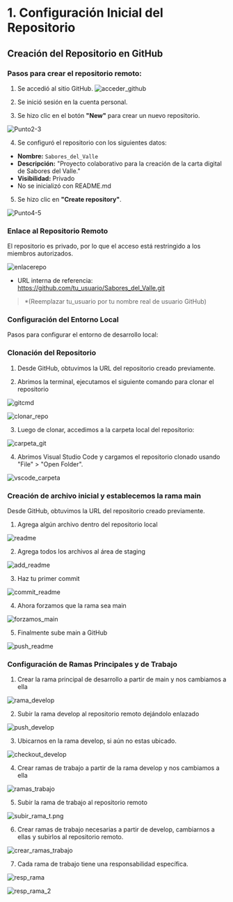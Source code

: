 # 1. Configuración Inicial del Repositorio
## Creación del Repositorio en GitHub

### Pasos para crear el repositorio remoto:

   1.	Se accedió al sitio GitHub.
![acceder_github](<imagenes/acceder_github.png>)

   2. Se inició sesión en la cuenta personal.

   3. Se hizo clic en el botón **"New"** para crear un nuevo repositorio.

![Punto2-3](<imagenes/Punto2-3.png>)

   4. Se configuró el repositorio con los siguientes datos:

   - **Nombre:** `Sabores_del_Valle`
   - **Descripción:** "Proyecto colaborativo para la creación de la carta digital de Sabores del Valle."
   - **Visibilidad:** Privado
   - No se inicializó con README.md

   5. Se hizo clic en **"Create repository"**.
   
![Punto4-5](<imagenes/Punto4-5.png>)

### Enlace al Repositorio Remoto

El repositorio es privado, por lo que el acceso está restringido a los miembros autorizados.

![enlacerepo](<imagenes/enlacerepo.png>)

- URL interna de referencia:
https://github.com/tu_usuario/Sabores_del_Valle.git
> *(Reemplazar tu_usuario por tu nombre real de usuario GitHub)



### Configuración del Entorno Local

Pasos para configurar el entorno de desarrollo local:

### Clonación del Repositorio
   1.	Desde GitHub, obtuvimos la URL del repositorio creado previamente. 

   2.	Abrimos la terminal, ejecutamos el siguiente comando para clonar el repositorio

   ![gitcmd](<imagenes/gitcmd.png>)

   ![clonar_repo](<imagenes/clonar_repo.png>)

   3.	Luego de clonar, accedimos a la carpeta local del repositorio:

   ![carpeta_git](<imagenes/carpeta_git.png>)

   4.	Abrimos Visual Studio Code y cargamos el repositorio clonado usando "File" > "Open Folder".

   ![vscode_carpeta](<imagenes/vscode_carpeta.png>)



### Creación de archivo inicial y establecemos la rama main

Desde GitHub, obtuvimos la URL del repositorio creado previamente. 

   1.	Agrega algún archivo dentro del repositorio local

   ![readme](<imagenes/readme.png>)

   2.	Agrega todos los archivos al área de staging

   ![add_readme](<imagenes/add_readme.png>)

   3.	Haz tu primer commit

   ![commit_readme](<imagenes/commit_readme.png>)

   4.	Ahora forzamos que la rama sea main

   ![forzamos_main](<imagenes/forzamos_main.png>)

   5.	Finalmente sube main a GitHub

   ![push_readme](<imagenes/push_readme.png>)


### Configuración de Ramas Principales y de Trabajo 

   1.	Crear la rama principal de desarrollo a partir de main y nos cambiamos a ella

   ![rama_develop](<imagenes/rama_develop.png>)

   2.	Subir la rama develop al repositorio remoto dejándolo enlazado

   ![push_develop](<imagenes/push_develop.png>)

   3.	Ubicarnos en la rama develop, si aún no estas ubicado.

   ![checkout_develop](<imagenes/checkout_develop.png>)

   4.	Crear ramas de trabajo a partir de la rama develop y nos cambiamos a ella

   ![ramas_trabajo](<imagenes/ramas_trabajo.png>)

   5.	Subir la rama de trabajo al repositorio remoto

   ![subir_rama_t.png](<imagenes/subir_rama_t.png>)

   6.	Crear ramas de trabajo necesarias a partir de develop, cambiarnos a ellas y subirlos al repositorio remoto.

   ![crear_ramas_trabajo](<imagenes/crear_ramas_trabajo.png>)

   7.	Cada rama de trabajo tiene una responsabilidad específica.

   ![resp_rama](<imagenes/resp_rama.png>)

   ![resp_rama_2](<imagenes/resp_rama_2.png>)
